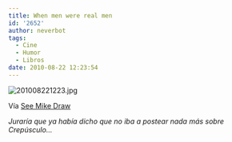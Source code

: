 ```yaml
---
title: When men were real men
id: '2652'
author: neverbot
tags:
  - Cine
  - Humor
  - Libros
date: 2010-08-22 12:23:54
---
```


![201008221223.jpg](./201008221223.jpg)

Vía [See Mike Draw](http://seemikedraw.wordpress.com/2010/08/17/this-cartoon-remembers-when-men-were-real-men-and-vampires-were-real-vampires/)

_Juraría que ya había dicho que no iba a postear nada más sobre Crepúsculo..._